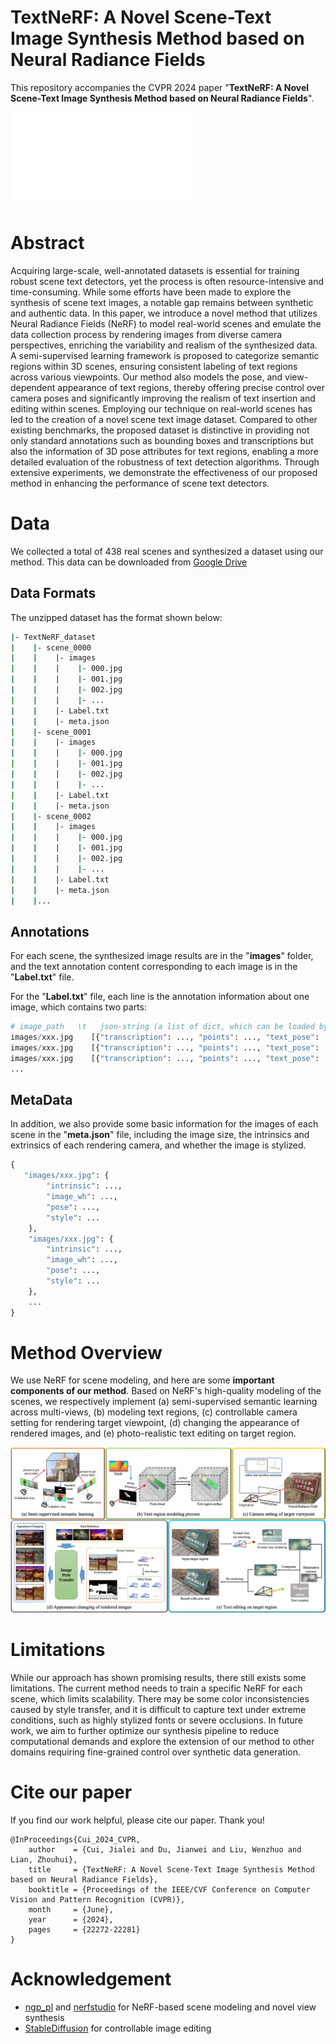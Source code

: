 # TextNeRF: A Novel Scene-Text Image Synthesis Method based on Neural Radiance Fields
 This repository accompanies the CVPR 2024 paper "__TextNeRF: A Novel Scene-Text Image Synthesis Method based on Neural Radiance Fields__".
 
![](figs/teaser.pdf)
# Abstract
Acquiring large-scale, well-annotated datasets is essential for training robust scene text detectors, yet the process is often resource-intensive and time-consuming. While some efforts have been made to explore the synthesis of scene text images, a notable gap remains between synthetic and authentic data. In this paper, we introduce a novel method that utilizes Neural Radiance Fields (NeRF) to model real-world scenes and emulate the data collection process by rendering images from diverse camera perspectives, enriching the variability and realism of the synthesized data. A semi-supervised learning framework is proposed to categorize semantic regions within 3D scenes, ensuring consistent labeling of text regions across various viewpoints. Our method also models the pose, and view-dependent appearance of text regions, thereby offering precise control over camera poses and significantly improving the realism of text insertion and editing within scenes. Employing our technique on real-world scenes has led to the creation of a novel scene text image dataset. Compared to other existing benchmarks, the proposed dataset is distinctive in providing not only standard annotations such as bounding boxes and transcriptions but also the information of 3D pose attributes for text regions, enabling a more detailed evaluation of the robustness of text detection algorithms. Through extensive experiments, we demonstrate the effectiveness of our proposed method in enhancing the performance of scene text detectors.

# Data
We collected a total of 438 real scenes and synthesized a dataset using our method. 
This data can be downloaded from [Google Drive](https://drive.google.com/drive/folders/1mp60VcXW3cylIuZvRI4U1NBzANFmCclO?usp=drive_link)

## Data Formats
The unzipped dataset has the format shown below:
```sh
|- TextNeRF_dataset
|    |- scene_0000
|    |    |- images
|    |    |    |- 000.jpg
|    |    |    |- 001.jpg
|    |    |    |- 002.jpg
|    |    |    |- ...
|    |    |- Label.txt
|    |    |- meta.json
|    |- scene_0001
|    |    |- images
|    |    |    |- 000.jpg
|    |    |    |- 001.jpg
|    |    |    |- 002.jpg
|    |    |    |- ...
|    |    |- Label.txt
|    |    |- meta.json
|    |- scene_0002
|    |    |- images
|    |    |    |- 000.jpg
|    |    |    |- 001.jpg
|    |    |    |- 002.jpg
|    |    |    |- ...
|    |    |- Label.txt
|    |    |- meta.json
|    |...
```

## Annotations
For each scene, the synthesized image results are in the "__images__" folder, and the text annotation content corresponding to each image is in the "__Label.txt__" file. 

For the "__Label.txt__" file, each line is the annotation information about one image, which contains two parts:

```py
# image_path   \t   json-string (a list of dict, which can be loaded by json.loads() function)
images/xxx.jpg    [{"transcription": ..., "points": ..., "text_pose": ...}, ...]
images/xxx.jpg    [{"transcription": ..., "points": ..., "text_pose": ...}, ...]
images/xxx.jpg    [{"transcription": ..., "points": ..., "text_pose": ...}, ...]
...
```

## MetaData
In addition, we also provide some basic information for the images of each scene in the "__meta.json__" file, including the image size, the intrinsics and extrinsics of each rendering camera, and whether the image is stylized.
```py
{
   "images/xxx.jpg": {
        "intrinsic": ...,
        "image_wh": ...,
        "pose": ...,
        "style": ...
    },
    "images/xxx.jpg": {
        "intrinsic": ...,
        "image_wh": ...,
        "pose": ...,
        "style": ...
    },
    ...
}
```

# Method Overview
We use NeRF for scene modeling, and here are some __important components of our method__. Based on NeRF's high-quality modeling of the scenes, we respectively implement (a) semi-supervised semantic learning across multi-views, (b) modeling text regions, (c) controllable camera setting for rendering target viewpoint, (d) changing the appearance of rendered images, and (e) photo-realistic text editing on target region.

![](figs/method.png)


# Limitations
While our approach has shown promising results, there still exists some limitations. 
The current method needs to train a specific NeRF for each scene, which limits scalability.
There may be some color inconsistencies caused by style transfer, and it is difficult to capture text under extreme conditions, such as highly stylized fonts or severe occlusions. 
In future work, we aim to further optimize our synthesis pipeline to reduce computational demands and explore the extension of our method to other domains requiring fine-grained control over synthetic data generation. 

# Cite our paper
If you find our work helpful, please cite our paper. Thank you!
```
@InProceedings{Cui_2024_CVPR,
    author    = {Cui, Jialei and Du, Jianwei and Liu, Wenzhuo and Lian, Zhouhui},
    title     = {TextNeRF: A Novel Scene-Text Image Synthesis Method based on Neural Radiance Fields},
    booktitle = {Proceedings of the IEEE/CVF Conference on Computer Vision and Pattern Recognition (CVPR)},
    month     = {June},
    year      = {2024},
    pages     = {22272-22281}
}
```

# Acknowledgement
- [ngp_pl](https://github.com/kwea123/ngp_pl) and [nerfstudio](https://github.com/nerfstudio-project/nerfstudio) for NeRF-based scene modeling and novel view synthesis
- [StableDiffusion](https://github.com/CompVis/stable-diffusion) for controllable image editing

